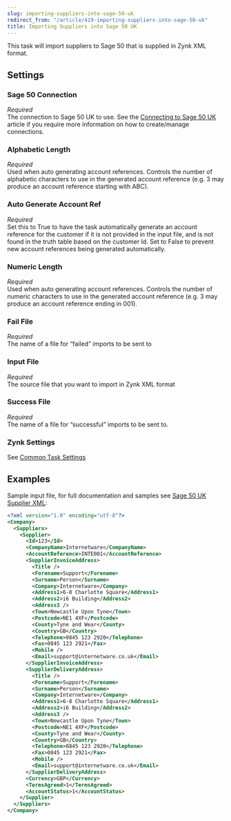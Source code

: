 ```yaml
---
slug: importing-suppliers-into-sage-50-uk
redirect_from: "/article/419-importing-suppliers-into-sage-50-uk"
title: Importing Suppliers into Sage 50 UK
---
```

This task will import suppliers to Sage 50 that is supplied in Zynk XML format.

## Settings
### Sage 50 Connection
_Required_  
The connection to Sage 50 UK to use.  See the [Connecting to Sage 50 UK](connecting-to-sage-50-uk) article if you require more information on how to create/manage connections.

### Alphabetic Length
_Required_  
Used when auto generating account references. Controls the number of alphabetic characters to use in the generated account reference (e.g. 3 may produce an account reference starting with ABC).

### Auto Generate Account Ref
_Required_  
Set this to True to have the task automatically generate an account reference for the customer if it is not provided in the input file, and is not found in the truth table based on the customer Id. Set to False to prevent new account references being generated automatically.

### Numeric Length
_Required_  
Used when auto generating account references. Controls the number of numeric characters to use in the generated account reference (e.g. 3 may produce an account reference ending in 001).

### Fail File
_Required_  
The name of a file for “failed” imports to be sent to   

### Input File
_Required_  
The source file that you want to import in Zynk XML format   

### Success File
_Required_  
The name of a file for “successful” imports to be sent to.  

### Zynk Settings
See [Common Task Settings](common-task-settings)

## Examples
Sample input file, for full documentation and samples see [Sage 50 UK Supplier XML](sage-50-uk-supplier-xml):  

```xml
<?xml version="1.0" encoding="utf-8"?>
<Company>
  <Suppliers>
    <Supplier>
      <Id>123</Id>
      <CompanyName>Internetware</CompanyName>
      <AccountReference>INTE001</AccountReference>
      <SupplierInvoiceAddress>
        <Title />
        <Forename>Support</Forename>
        <Surname>Person</Surname>
        <Company>Internetware</Company>
        <Address1>6-8 Charlotte Square</Address1>
        <Address2>i6 Building</Address2>
        <Address3 />
        <Town>Newcastle Upon Tyne</Town>
        <Postcode>NE1 4XF</Postcode>
        <County>Tyne and Wear</County>
        <Country>GB</Country>
        <Telephone>0845 123 2920</Telephone>
        <Fax>0845 123 2921</Fax>
        <Mobile />
        <Email>support@internetware.co.uk</Email>
      </SupplierInvoiceAddress>
      <SupplierDeliveryAddress>
        <Title />
        <Forename>Support</Forename>
        <Surname>Person</Surname>
        <Company>Internetware</Company>
        <Address1>6-8 Charlotte Square</Address1>
        <Address2>i6 Building</Address2>
        <Address3 />
        <Town>Newcastle Upon Tyne</Town>
        <Postcode>NE1 4XF</Postcode>
        <County>Tyne and Wear</County>
        <Country>GB</Country>
        <Telephone>0845 123 2920</Telephone>
        <Fax>0845 123 2921</Fax>
        <Mobile />
        <Email>support@internetware.co.uk</Email>
      </SupplierDeliveryAddress>
      <Currency>GBP</Currency>
      <TermsAgreed>1</TermsAgreed>
      <AccountStatus>1</AccountStatus>
    </Supplier>
  </Suppliers>
</Company>
```